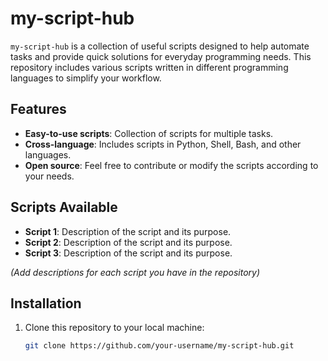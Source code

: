 # my-script-hub

`my-script-hub` is a collection of useful scripts designed to help automate tasks and provide quick solutions for everyday programming needs. This repository includes various scripts written in different programming languages to simplify your workflow.

## Features

- **Easy-to-use scripts**: Collection of scripts for multiple tasks.
- **Cross-language**: Includes scripts in Python, Shell, Bash, and other languages.
- **Open source**: Feel free to contribute or modify the scripts according to your needs.

## Scripts Available

- **Script 1**: Description of the script and its purpose.
- **Script 2**: Description of the script and its purpose.
- **Script 3**: Description of the script and its purpose.

*(Add descriptions for each script you have in the repository)*

## Installation

1. Clone this repository to your local machine:
   ```bash
   git clone https://github.com/your-username/my-script-hub.git
